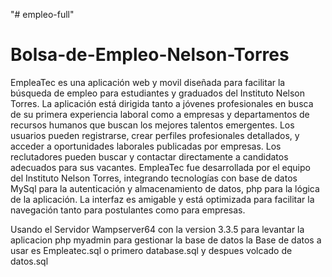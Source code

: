 "# empleo-full" 
# Bolsa-de-Empleo-Nelson-Torres
EmpleaTec es una aplicación web y movil diseñada para facilitar la búsqueda de empleo para estudiantes y graduados del Instituto Nelson Torres. La aplicación está dirigida tanto a jóvenes profesionales en busca de su primera experiencia laboral como a empresas y departamentos de recursos humanos que buscan los mejores talentos emergentes. Los usuarios pueden registrarse, crear perfiles profesionales detallados, y acceder a oportunidades laborales publicadas por empresas. Los reclutadores pueden buscar y contactar directamente a candidatos adecuados para sus vacantes. EmpleaTec fue desarrollada por el equipo del Instituto Nelson Torres, integrando tecnologías con base de datos MySql para la autenticación y almacenamiento de datos, php para la lógica de la aplicación. La interfaz es amigable y está optimizada para facilitar la navegación tanto para postulantes como para empresas.


Usando el Servidor Wampserver64  con la version 3.3.5 para levantar la aplicacion
php myadmin para gestionar la base de datos 
la Base de datos a usar es Empleatec.sql
o primero database.sql y despues volcado de datos.sql
